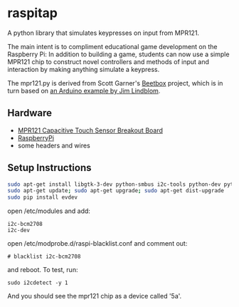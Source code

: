 raspitap
========

A python library that simulates keypresses on input from MPR121.

The main intent is to compliment educational game development on the Raspberry Pi: In addition to building a game, students can now use a simple MPR121 chip to construct novel controllers and methods of input and interaction by making anything simulate a keypress.

The mpr121.py is derived from Scott Garner's [Beetbox](http://scott.j38.net/interactive/beetbox/) project, which is in turn based on [an Arduino example by Jim Lindblom](http://bildr.org/2011/05/mpr121_arduino/).

Hardware
--------
- [MPR121 Capacitive Touch Sensor Breakout Board](https://www.sparkfun.com/products/9695)
- [RaspberryPi](http://www.raspberrypi.org/)
- some headers and wires

Setup Instructions
------------------

``` bash
sudo apt-get install libgtk-3-dev python-smbus i2c-tools python-dev python-pip espeak
sudo apt-get update; sudo apt-get upgrade; sudo apt-get dist-upgrade
sudo pip install evdev
```
open /etc/modules and add:
```
i2c-bcm2708
i2c-dev
```

open /etc/modprobe.d/raspi-blacklist.conf and comment out:

`# blacklist i2c-bcm2708`

and reboot. To test, run:

`sudo i2cdetect -y 1`

And you should see the mpr121 chip as a device called '5a'.
